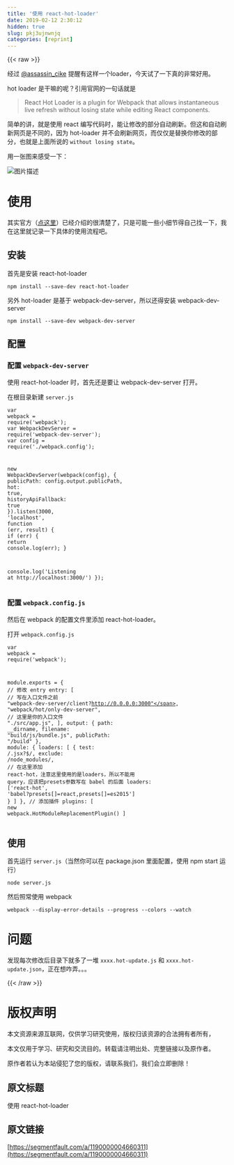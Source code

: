 ```yaml
---
title: '使用 react-hot-loader' 
date: 2019-02-12 2:30:12
hidden: true
slug: pkj3ujnwnjq
categories: [reprint]
---
```


{{< raw >}}

                    
<p>经过 <a href="/u/assassin">@assassin_cike</a> 提醒有这样一个loader，今天试了一下真的非常好用。</p>
<p>hot loader 是干嘛的呢？引用官网的一句话就是</p>
<blockquote><p>React Hot Loader is a plugin for Webpack that allows instantaneous live refresh without losing state while editing React components.</p></blockquote>
<p>简单的讲，就是使用 react 编写代码时，能让修改的部分自动刷新。但这和自动刷新网页是不同的，因为 hot-loader 并不会刷新网页，而仅仅是替换你修改的部分，也就是上面所说的 <code>without losing state</code>。</p>
<p>用一张图来感受一下：</p>
<p><span class="img-wrap"><img data-src="/img/bVtIqa" src="https://static.alili.tech/img/bVtIqa" alt="图片描述" title="图片描述" style="cursor: pointer;"></span></p>
<h1 id="articleHeader0">使用</h1>
<p>其实官方（<a href="http://gaearon.github.io/react-hot-loader/getstarted/" rel="nofollow noreferrer" target="_blank">点这里</a>）已经介绍的很清楚了，只是可能一些小细节得自己找一下，我在这里就记录一下具体的使用流程吧。</p>
<h2 id="articleHeader1">安装</h2>
<p>首先是安装 react-hot-loader</p>
<div class="widget-codetool" style="display:none;">
      <div class="widget-codetool--inner">
      <span class="selectCode code-tool" data-toggle="tooltip" data-placement="top" title="" data-original-title="全选"></span>
      <span type="button" class="copyCode code-tool" data-toggle="tooltip" data-placement="top" data-clipboard-text="npm install --save-dev react-hot-loader" title="" data-original-title="复制"></span>
      <span type="button" class="saveToNote code-tool" data-toggle="tooltip" data-placement="top" title="" data-original-title="放进笔记"></span>
      </div>
      </div><pre class="hljs q"><code style="word-break: break-word; white-space: initial;">npm install --<span class="hljs-built_in">save</span>-<span class="hljs-built_in">dev</span> react-hot-loader</code></pre>
<p>另外 hot-loader 是基于 webpack-dev-server，所以还得安装 webpack-dev-server</p>
<div class="widget-codetool" style="display:none;">
      <div class="widget-codetool--inner">
      <span class="selectCode code-tool" data-toggle="tooltip" data-placement="top" title="" data-original-title="全选"></span>
      <span type="button" class="copyCode code-tool" data-toggle="tooltip" data-placement="top" data-clipboard-text="npm install --save-dev webpack-dev-server" title="" data-original-title="复制"></span>
      <span type="button" class="saveToNote code-tool" data-toggle="tooltip" data-placement="top" title="" data-original-title="放进笔记"></span>
      </div>
      </div><pre class="hljs q"><code style="word-break: break-word; white-space: initial;">npm install --<span class="hljs-built_in">save</span>-<span class="hljs-built_in">dev</span> webpack-<span class="hljs-built_in">dev</span>-server</code></pre>
<h2 id="articleHeader2">配置</h2>
<h3 id="articleHeader3">配置 <code>webpack-dev-server</code>
</h3>
<p>使用 react-hot-loader 时，首先还是要让 webpack-dev-server 打开。</p>
<p>在根目录新建 <code>server.js</code></p>
<div class="widget-codetool" style="display:none;">
      <div class="widget-codetool--inner">
      <span class="selectCode code-tool" data-toggle="tooltip" data-placement="top" title="" data-original-title="全选"></span>
      <span type="button" class="copyCode code-tool" data-toggle="tooltip" data-placement="top" data-clipboard-text="var webpack = require('webpack');
var WebpackDevServer = require('webpack-dev-server');
var config = require('./webpack.config');

new WebpackDevServer(webpack(config), {
  publicPath: config.output.publicPath,
  hot: true,
  historyApiFallback: true
}).listen(3000, 'localhost', function (err, result) {
  if (err) {
    return console.log(err);
  }

  console.log('Listening at http://localhost:3000/')
});" title="" data-original-title="复制"></span>
      <span type="button" class="saveToNote code-tool" data-toggle="tooltip" data-placement="top" title="" data-original-title="放进笔记"></span>
      </div>
      </div><pre class="javascript hljs"><code class="javascript"><span class="hljs-keyword">var</span> webpack = <span class="hljs-built_in">require</span>(<span class="hljs-string">'webpack'</span>);
<span class="hljs-keyword">var</span> WebpackDevServer = <span class="hljs-built_in">require</span>(<span class="hljs-string">'webpack-dev-server'</span>);
<span class="hljs-keyword">var</span> config = <span class="hljs-built_in">require</span>(<span class="hljs-string">'./webpack.config'</span>);

<span class="hljs-keyword">new</span> WebpackDevServer(webpack(config), {
  <span class="hljs-attr">publicPath</span>: config.output.publicPath,
  <span class="hljs-attr">hot</span>: <span class="hljs-literal">true</span>,
  <span class="hljs-attr">historyApiFallback</span>: <span class="hljs-literal">true</span>
}).listen(<span class="hljs-number">3000</span>, <span class="hljs-string">'localhost'</span>, <span class="hljs-function"><span class="hljs-keyword">function</span> (<span class="hljs-params">err, result</span>) </span>{
  <span class="hljs-keyword">if</span> (err) {
    <span class="hljs-keyword">return</span> <span class="hljs-built_in">console</span>.log(err);
  }

  <span class="hljs-built_in">console</span>.log(<span class="hljs-string">'Listening at http://localhost:3000/'</span>)
});</code></pre>
<h3 id="articleHeader4">配置 <code>webpack.config.js</code>
</h3>
<p>然后在 webpack 的配置文件里添加 react-hot-loader。</p>
<p>打开 <code>webpack.config.js</code></p>
<div class="widget-codetool" style="display:none;">
      <div class="widget-codetool--inner">
      <span class="selectCode code-tool" data-toggle="tooltip" data-placement="top" title="" data-original-title="全选"></span>
      <span type="button" class="copyCode code-tool" data-toggle="tooltip" data-placement="top" data-clipboard-text="var webpack = require('webpack');

module.exports = {
  // 修改 entry
  entry: [
    // 写在入口文件之前
    &quot;webpack-dev-server/client?http://0.0.0.0:3000&quot;,
    &quot;webpack/hot/only-dev-server&quot;,
    // 这里是你的入口文件
    &quot;./src/app.js&quot;,
  ],
  output: {
    path: __dirname,
    filename: &quot;build/js/bundle.js&quot;,
    publicPath: &quot;/build&quot;
  },
  module: {
    loaders: [
      {
        test: /\.jsx?$/,
        exclude: /node_modules/,
        // 在这里添加 react-hot，注意这里使用的是loaders，所以不能用 query，应该把presets参数写在 babel 的后面
        loaders: ['react-hot', 'babel?presets[]=react,presets[]=es2015']
      }
    ]
  },
  // 添加插件
  plugins: [
    new webpack.HotModuleReplacementPlugin()
  ]" title="" data-original-title="复制"></span>
      <span type="button" class="saveToNote code-tool" data-toggle="tooltip" data-placement="top" title="" data-original-title="放进笔记"></span>
      </div>
      </div><pre class="hljs typescript"><code><span class="hljs-keyword">var</span> webpack = <span class="hljs-built_in">require</span>(<span class="hljs-string">'webpack'</span>);

<span class="hljs-built_in">module</span>.exports = {
  <span class="hljs-comment">// 修改 entry</span>
  entry: [
    <span class="hljs-comment">// 写在入口文件之前</span>
    <span class="hljs-string">"webpack-dev-server/client?http://0.0.0.0:3000"</span>,
    <span class="hljs-string">"webpack/hot/only-dev-server"</span>,
    <span class="hljs-comment">// 这里是你的入口文件</span>
    <span class="hljs-string">"./src/app.js"</span>,
  ],
  output: {
    path: __dirname,
    filename: <span class="hljs-string">"build/js/bundle.js"</span>,
    publicPath: <span class="hljs-string">"/build"</span>
  },
  <span class="hljs-keyword">module</span>: {
    loaders: [
      {
        test: <span class="hljs-regexp">/\.jsx?$/</span>,
        exclude: <span class="hljs-regexp">/node_modules/</span>,
        <span class="hljs-comment">// 在这里添加 react-hot，注意这里使用的是loaders，所以不能用 query，应该把presets参数写在 babel 的后面</span>
        loaders: [<span class="hljs-string">'react-hot'</span>, <span class="hljs-string">'babel?presets[]=react,presets[]=es2015'</span>]
      }
    ]
  },
  <span class="hljs-comment">// 添加插件</span>
  plugins: [
    <span class="hljs-keyword">new</span> webpack.HotModuleReplacementPlugin()
  ]</code></pre>
<h2 id="articleHeader5">使用</h2>
<p>首先运行 <code>server.js</code>（当然你可以在 package.json 里面配置，使用 npm start 运行）</p>
<div class="widget-codetool" style="display:none;">
      <div class="widget-codetool--inner">
      <span class="selectCode code-tool" data-toggle="tooltip" data-placement="top" title="" data-original-title="全选"></span>
      <span type="button" class="copyCode code-tool" data-toggle="tooltip" data-placement="top" data-clipboard-text="node server.js" title="" data-original-title="复制"></span>
      <span type="button" class="saveToNote code-tool" data-toggle="tooltip" data-placement="top" title="" data-original-title="放进笔记"></span>
      </div>
      </div><pre class="hljs crmsh"><code style="word-break: break-word; white-space: initial;"><span class="hljs-keyword">node</span> <span class="hljs-title">server</span>.js</code></pre>
<p>然后照常使用 webpack</p>
<div class="widget-codetool" style="display:none;">
      <div class="widget-codetool--inner">
      <span class="selectCode code-tool" data-toggle="tooltip" data-placement="top" title="" data-original-title="全选"></span>
      <span type="button" class="copyCode code-tool" data-toggle="tooltip" data-placement="top" data-clipboard-text="webpack --display-error-details --progress --colors --watch" title="" data-original-title="复制"></span>
      <span type="button" class="saveToNote code-tool" data-toggle="tooltip" data-placement="top" title="" data-original-title="放进笔记"></span>
      </div>
      </div><pre class="hljs brainfuck"><code style="word-break: break-word; white-space: initial;"><span class="hljs-comment">webpack</span> <span class="hljs-literal">-</span><span class="hljs-literal">-</span><span class="hljs-comment">display</span><span class="hljs-literal">-</span><span class="hljs-comment">error</span><span class="hljs-literal">-</span><span class="hljs-comment">details</span> <span class="hljs-literal">-</span><span class="hljs-literal">-</span><span class="hljs-comment">progress</span> <span class="hljs-literal">-</span><span class="hljs-literal">-</span><span class="hljs-comment">colors</span> <span class="hljs-literal">-</span><span class="hljs-literal">-</span><span class="hljs-comment">watch</span></code></pre>
<h1 id="articleHeader6">问题</h1>
<p>发现每次修改后目录下就多了一堆 <code>xxxx.hot-update.js</code> 和 <code>xxxx.hot-update.json</code>，正在想咋弄。。。</p>

                
{{< /raw >}}

# 版权声明
本文资源来源互联网，仅供学习研究使用，版权归该资源的合法拥有者所有，

本文仅用于学习、研究和交流目的。转载请注明出处、完整链接以及原作者。

原作者若认为本站侵犯了您的版权，请联系我们，我们会立即删除！

## 原文标题
使用 react-hot-loader

## 原文链接
[https://segmentfault.com/a/1190000004660311](https://segmentfault.com/a/1190000004660311)

